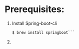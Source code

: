 #  Prerequisites:

1.  Install Spring-boot-cli
    ```$ brew tap pivotal/tap
    $ brew install springboot```
1.  
